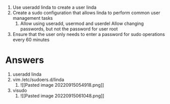 
1. Use useradd linda to create a user linda 
2. Create a sudo configuration that allows linda to perform common user management tasks 
	1. Allow using useradd, usermod and userdel Allow changing passwords, but not the password for user root 
3. Ensure that the user only needs to enter a password for sudo operations every 60 minutes






# Answers 
1. useradd linda
2. vim /etc/sudoers.d/linda
	1. ![[Pasted image 20220915054918.png]]
3. visudo
	1. ![[Pasted image 20220915061048.png]]